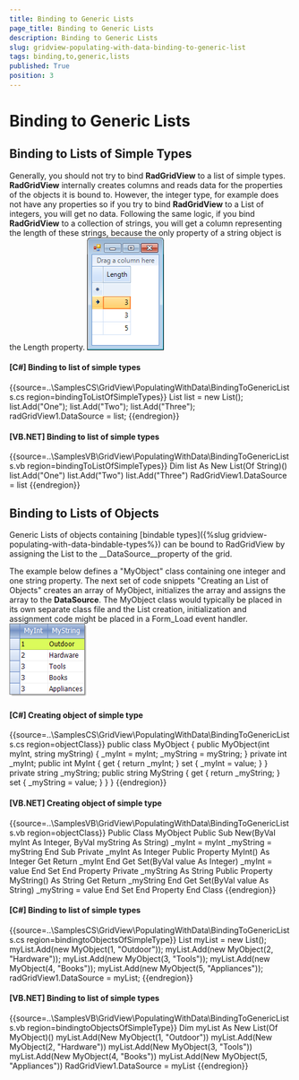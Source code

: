 ```yaml
---
title: Binding to Generic Lists
page_title: Binding to Generic Lists
description: Binding to Generic Lists
slug: gridview-populating-with-data-binding-to-generic-list
tags: binding,to,generic,lists
published: True
position: 3
---
```


# Binding to Generic Lists



## Binding to Lists of Simple Types

Generally, you should not try to bind __RadGridView__ to a list of simple types. 
      	__RadGridView__ internally creates columns and reads data for the properties of the objects it is bound to.
      	However, the integer type, for example does not have any properties so if you try to bind __RadGridView__ to a List of integers,
      	you will get no data. Following the same logic, if you bind __RadGridView__ to a collection of strings, you will get a column 
      	representing the length of these strings, because the only property of a string object is the Length property.
 ![grid-populating-with-data-binding-to-generic-lists 001](images/grid-populating-with-data-binding-to-generic-lists001.png)

#### __[C#] Binding to list of simple types__

{{source=..\SamplesCS\GridView\PopulatingWithData\BindingToGenericLists.cs region=bindingToListOfSimpleTypes}}
	            List<string> list = new List<string>();
	            list.Add("One");
	            list.Add("Two");
	            list.Add("Three");
	            radGridView1.DataSource = list;
	{{endregion}}



#### __[VB.NET] Binding to list of simple types__

{{source=..\SamplesVB\GridView\PopulatingWithData\BindingToGenericLists.vb region=bindingToListOfSimpleTypes}}
	        Dim list As New List(Of String)()
	        list.Add("One")
	        list.Add("Two")
	        list.Add("Three")
	        RadGridView1.DataSource = list
	{{endregion}}



## Binding to Lists of Objects

Generic Lists of objects containing [bindable types]({%slug gridview-populating-with-data-bindable-types%}) can be bound to RadGridView by assigning the List to the __DataSource__property of the grid. 

The example below defines a "MyObject" class containing one integer and one string property. The next set of code snippets "Creating an List of Objects" creates an array of MyObject, initializes the array and assigns the array to the __DataSource__. The MyObject class would typically be placed in its own separate class file and the List creation, initialization and assignment code might be placed in a Form_Load event handler.![gridview-populating-with-data-binding-to-generic-list 002](images/gridview-populating-with-data-binding-to-generic-list002.png)

#### __[C#] Creating object of simple type__

{{source=..\SamplesCS\GridView\PopulatingWithData\BindingToGenericLists.cs region=objectClass}}
	    public class MyObject
	    {
	        public MyObject(int myInt, string myString)
	        {
	            _myInt = myInt;
	            _myString = myString;
	        }
	        private int _myInt;
	        public int MyInt
	        {
	            get { return _myInt; }
	            set { _myInt = value; }
	        }
	        private string _myString;
	        public string MyString
	        {
	            get { return _myString; }
	            set { _myString = value; }
	        }
	    }
	{{endregion}}



#### __[VB.NET] Creating object of simple type__

{{source=..\SamplesVB\GridView\PopulatingWithData\BindingToGenericLists.vb region=objectClass}}
	Public Class MyObject
	    Public Sub New(ByVal myInt As Integer, ByVal myString As String)
	        _myInt = myInt
	        _myString = myString
	    End Sub
	    Private _myInt As Integer
	    Public Property MyInt() As Integer
	        Get
	            Return _myInt
	        End Get
	        Set(ByVal value As Integer)
	            _myInt = value
	        End Set
	    End Property
	    Private _myString As String
	    Public Property MyString() As String
	        Get
	            Return _myString
	        End Get
	        Set(ByVal value As String)
	            _myString = value
	        End Set
	    End Property
	End Class
	{{endregion}}



#### __[C#] Binding to list of simple types__

{{source=..\SamplesCS\GridView\PopulatingWithData\BindingToGenericLists.cs region=bindingtoObjectsOfSimpleType}}
	            List<MyObject> myList = new List<MyObject>();
	            myList.Add(new MyObject(1, "Outdoor"));
	            myList.Add(new MyObject(2, "Hardware"));
	            myList.Add(new MyObject(3, "Tools"));
	            myList.Add(new MyObject(4, "Books"));
	            myList.Add(new MyObject(5, "Appliances"));
	            radGridView1.DataSource = myList;
	{{endregion}}



#### __[VB.NET] Binding to list of simple types__

{{source=..\SamplesVB\GridView\PopulatingWithData\BindingToGenericLists.vb region=bindingtoObjectsOfSimpleType}}
	        Dim myList As New List(Of MyObject)()
	        myList.Add(New MyObject(1, "Outdoor"))
	        myList.Add(New MyObject(2, "Hardware"))
	        myList.Add(New MyObject(3, "Tools"))
	        myList.Add(New MyObject(4, "Books"))
	        myList.Add(New MyObject(5, "Appliances"))
	        RadGridView1.DataSource = myList
	{{endregion}}






